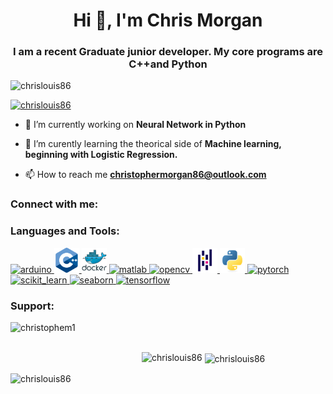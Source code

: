 <h1 align="center">Hi 👋, I'm Chris Morgan</h1>
<h3 align="center">I am a recent Graduate junior developer. My core programs are C++and Python</h3>

<p align="left"> <img src="https://komarev.com/ghpvc/?username=chrislouis86&label=Profile%20views&color=0e75b6&style=flat" alt="chrislouis86" /> </p>

<p align="left"> <a href="https://github.com/ryo-ma/github-profile-trophy"><img src="https://github-profile-trophy.vercel.app/?username=chrislouis86" alt="chrislouis86" /></a> </p>

- 🔭 I’m currently working on **Neural Network in Python**

- 🌱 I’m curently learning the theorical side of **Machine learning, beginning with Logistic Regression.** 

- 📫 How to reach me **christophermorgan86@outlook.com**

<h3 align="left">Connect with me:</h3>
<p align="left">
</p>

<h3 align="left">Languages and Tools:</h3>
<p align="left"> <a href="https://www.arduino.cc/" target="_blank" rel="noreferrer"> <img src="https://cdn.worldvectorlogo.com/logos/arduino-1.svg" alt="arduino" width="40" height="40"/> </a> <a href="https://www.w3schools.com/cpp/" target="_blank" rel="noreferrer"> <img src="https://raw.githubusercontent.com/devicons/devicon/master/icons/cplusplus/cplusplus-original.svg" alt="cplusplus" width="40" height="40"/> </a> <a href="https://www.docker.com/" target="_blank" rel="noreferrer"> <img src="https://raw.githubusercontent.com/devicons/devicon/master/icons/docker/docker-original-wordmark.svg" alt="docker" width="40" height="40"/> </a> <a href="https://www.mathworks.com/" target="_blank" rel="noreferrer"> <img src="https://upload.wikimedia.org/wikipedia/commons/2/21/Matlab_Logo.png" alt="matlab" width="40" height="40"/> </a> <a href="https://opencv.org/" target="_blank" rel="noreferrer"> <img src="https://www.vectorlogo.zone/logos/opencv/opencv-icon.svg" alt="opencv" width="40" height="40"/> </a> <a href="https://pandas.pydata.org/" target="_blank" rel="noreferrer"> <img src="https://raw.githubusercontent.com/devicons/devicon/2ae2a900d2f041da66e950e4d48052658d850630/icons/pandas/pandas-original.svg" alt="pandas" width="40" height="40"/> </a> <a href="https://www.python.org" target="_blank" rel="noreferrer"> <img src="https://raw.githubusercontent.com/devicons/devicon/master/icons/python/python-original.svg" alt="python" width="40" height="40"/> </a> <a href="https://pytorch.org/" target="_blank" rel="noreferrer"> <img src="https://www.vectorlogo.zone/logos/pytorch/pytorch-icon.svg" alt="pytorch" width="40" height="40"/> </a> <a href="https://scikit-learn.org/" target="_blank" rel="noreferrer"> <img src="https://upload.wikimedia.org/wikipedia/commons/0/05/Scikit_learn_logo_small.svg" alt="scikit_learn" width="40" height="40"/> </a> <a href="https://seaborn.pydata.org/" target="_blank" rel="noreferrer"> <img src="https://seaborn.pydata.org/_images/logo-mark-lightbg.svg" alt="seaborn" width="40" height="40"/> </a> <a href="https://www.tensorflow.org" target="_blank" rel="noreferrer"> <img src="https://www.vectorlogo.zone/logos/tensorflow/tensorflow-icon.svg" alt="tensorflow" width="40" height="40"/> </a> </p>

<h3 align="left">Support:</h3>
<p><a href="https://www.buymeacoffee.com/christophem1"> <img align="left" src="https://cdn.buymeacoffee.com/buttons/v2/default-yellow.png" height="50" width="210" alt="christophem1" /></a></p><br><br>

<p><img align="left" src="https://github-readme-stats.vercel.app/api/top-langs?username=chrislouis86&show_icons=true&locale=en&layout=compact" alt="chrislouis86" /></p>

<p>&nbsp;<img align="center" src="https://github-readme-stats.vercel.app/api?username=chrislouis86&show_icons=true&locale=en" alt="chrislouis86" /></p>

<p><img align="center" src="https://github-readme-streak-stats.herokuapp.com/?user=chrislouis86&" alt="chrislouis86" /></p>
